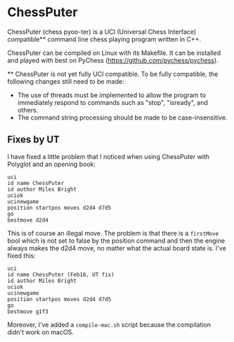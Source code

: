 # ChessPuter
ChessPuter (chess pyoo-ter) is a UCI (Universal Chess Interface) compatible** command line chess playing program written in C++.

ChessPuter can be compiled on Linux with its Makefile. It can be installed and played with best on PyChess (https://github.com/pychess/pychess).

** ChessPuter is not yet fully UCI compatible. To be fully compatible, the following changes still need to be made:
  - The use of threads must be implemented to allow the program to immediately respond to commands such as "stop", "isready", and others.
  - The command string processing should be made to be case-insensitive.

## Fixes by UT

I have fixed a little problem that I noticed when using ChessPuter with Polyglot and an opening book:

```
uci
id name ChessPuter
id author Miles Bright
uciok
ucinewgame
position startpos moves d2d4 d7d5
go
bestmove d2d4
```

This is of course an illegal move. The problem is that there is a ```firstMove``` bool which is not set to false by the position command and then the engine always makes the d2d4 move, no matter what the actual board state is. I've fixed this:

```
uci
id name ChessPuter (Feb18, UT fix)
id author Miles Bright
uciok
ucinewgame
position startpos moves d2d4 d7d5
go
bestmove g1f3
```

Moreover, I've added a ```compile-mac.sh``` script because the compilation didn't work on macOS.